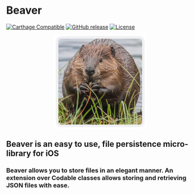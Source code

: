 # Beaver
[![Carthage Compatible](https://img.shields.io/badge/Carthage-compatible-4BC51D.svg?style=flat)](https://github.com/Carthage/Carthage) 
[![GitHub release](https://img.shields.io/github/v/tag/ravitripathi/Beaver?label=release)](https://github.com/ravitripathi/Beaver/releases)
[![License](https://img.shields.io/github/license/ravitripathi/Beaver)](https://raw.githubusercontent.com/ravitripathi/Beaver/master/LICENSE)
<p align="center">
<img align="middle" src="https://raw.githubusercontent.com/ravitripathi/Beaver/master/cropIcon.png" width="250" height="250"/>
</p>

## Beaver is an easy to use, file persistence micro-library for iOS

### Beaver allows you to store files in an elegant manner. An extension over Codable classes allows storing and retrieving JSON files with ease.


